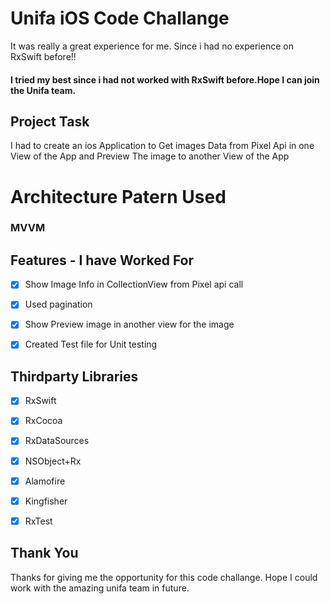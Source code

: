 
# Unifa iOS Code Challange
It was really a great experience for me. Since i had no experience on RxSwift before!!
#### I tried my best since i had not worked with RxSwift before.Hope I can join the Unifa team.




## Project Task
I had to create an ios Application to Get images Data from Pixel Api in one View of the App  and Preview The image to another View of the App

# Architecture Patern Used
### MVVM


## Features - I have Worked For
- [x]  Show Image Info in CollectionView from Pixel api call
- [x]  Used pagination
- [x]  Show Preview image in another view for the image
- [x]  Created Test file for Unit testing






## Thirdparty Libraries

- [x]  RxSwift
- [x]  RxCocoa
- [x]  RxDataSources
- [x]  NSObject+Rx
- [x]  Alamofire
- [x]  Kingfisher
- [x]  RxTest



## Thank You

Thanks for giving me the opportunity for this code challange. Hope I could work with the amazing unifa team in future. 

